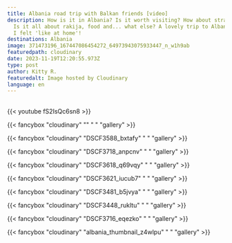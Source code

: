 ```yaml
---
title: Albania road trip with Balkan friends [video]
description: How is it in Albania? Is it worth visiting? How about stray dogs?
  Is it all about rakija, food and... what else? A lovely trip to Albania, where
  I felt 'like at home'!
destinations: Albania
image: 371473196_167447086454272_64973943075933447_n_w1h9ab
featuredpath: cloudinary
date: 2023-11-19T12:20:55.973Z
type: post
author: Kitty R.
featuredalt: Image hosted by Cloudinary
language: en
---
```

<br>{{< youtube fS2IsQc6sn8 >}}</br>

{{< fancybox "cloudinary" "" "  " "gallery" >}}

{{< fancybox "cloudinary" "DSCF3588_bxtafy" "    " "gallery" >}}

{{< fancybox "cloudinary" "DSCF3718_anpcnv" "    " "gallery" >}}

{{< fancybox "cloudinary" "DSCF3618_q69vqy" "    " "gallery" >}}

{{< fancybox "cloudinary" "DSCF3621_iucub7" "    " "gallery" >}}

{{< fancybox "cloudinary" "DSCF3481_b5jvya" "    " "gallery" >}}

{{< fancybox "cloudinary" "DSCF3448_rukltu" "    " "gallery" >}}

{{< fancybox "cloudinary" "DSCF3716_eqezko" "    " "gallery" >}}

{{< fancybox "cloudinary" "albania_thumbnail_z4wlpu" "    " "gallery" >}}